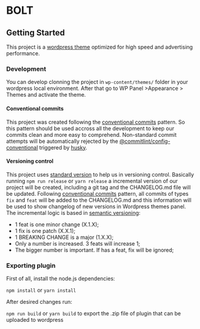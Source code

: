 # BOLT

## Getting Started
This project is a [wordpress theme](https://codex.wordpress.org/Theme_Development) optimized for high speed and advertising performance.
### Development
You can develop clonning the project in `wp-content/themes/` folder in your wordpress local environment. After that go to WP Panel >Appearance > Themes and activate the theme.
#### Conventional commits
This project was created following the [conventional commits](https://www.conventionalcommits.org/) pattern. So this pattern should be used accross all the development to keep our commits clean and more easy to comprehend. Non-standard commit attempts will be automatically rejected by the [@commitlint/config-conventional](https://www.npmjs.com/package/@commitlint/config-conventional) triggered by [husky](https://www.npmjs.com/package/husky).
#### Versioning control
This project uses [standard version](https://www.npmjs.com/package/standard-version) to help us in versioning control. Basically running `npm run release` or `yarn release` a incremental version of our project will be created, including a git tag and the CHANGELOG.md file will be updated. Following [conventional commits](https://www.conventionalcommits.org/) pattern, all commits of types `fix` and `feat` will be added to the CHANGELOG.md and this information will be used to show changelog of new versions in Wordpress themes panel.
The incremental logic is based in [semantic versioning](https://semver.org/):

 - 1 feat is one minor change (X.1.X);
 - 1 fix is one patch (X.X.1);
 - 1 BREAKING CHANGE is a major (1.X.X);
 - Only a number is increased. 3 feats will increase 1;
 - The bigger number is important. If has a feat, fix will be ignored;

### Exporting plugin
First of all, install the node.js dependencies:

`npm install` or `yarn install`

After desired changes run:

`npm run build` or `yarn build` to export the .zip file of plugin that can be uploaded to wordpress
